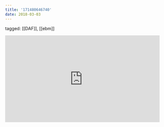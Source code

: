 ```yaml
---
title: '171480646740'
date: 2018-03-03
---
```

tagged: [[DAF]], [[ebm]]
<iframe allow="accelerometer; autoplay; clipboard-write; encrypted-media; gyroscope; picture-in-picture" allowfullscreen="" frameborder="0" height="281" id="youtube_iframe" src="https://www.youtube.com/embed/eYcUGO-ISXQ?feature=oembed&amp;enablejsapi=1&amp;origin=https://safe.txmblr.com&amp;wmode=opaque" width="500"></iframe>